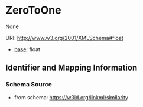# ZeroToOne

None

URI: http://www.w3.org/2001/XMLSchema#float

* [base](https://w3id.org/linkml/base): float






## Identifier and Mapping Information







### Schema Source


* from schema: https://w3id.org/linkml/similarity



